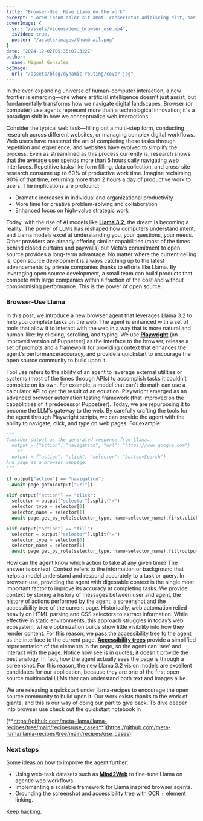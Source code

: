 ```yaml
---
title: "Browser-Use: Have Llama do the work"
excerpt: "Lorem ipsum dolor sit amet, consectetur adipiscing elit, sed do eiusmod tempor incididunt ut labore et dolore magna aliqua. Praesent elementum facilisis leo vel fringilla est ullamcorper eget. At imperdiet dui accumsan sit amet nulla facilities morbi tempus."
coverImage: {
  src: "/assets/videos/demo_browser_use.mp4",
  isVideo: true,
  poster: "/assets/images/thumbnail.png"
}
date: "2024-12-02T05:35:07.322Z"
author:
  name: Miguel Gonzalez
ogImage:
  url: "/assets/blog/dynamic-routing/cover.jpg"
---
```


In the ever-expanding universe of human-computer interaction, a new frontier is emerging—one where artificial intelligence doesn't just assist, but fundamentally transforms how we navigate digital landscapes. Browser (or computer) use agents represent more than a technological innovation; it's a paradigm shift in how we conceptualize web interactions.

Consider the typical web task—filling out a multi-step form, conducting research across different websites, or managing complex digital workflows. Web users have mastered the art of completing these tasks through repetition and experience, and websites have evolved to simplify the process. Even as streamlined as this process currently is, research shows that the average user spends more than 5 hours daily navigating web interfaces. Repetitive tasks like form filling, data collection, and cross-site research consume up to 60% of productive work time. Imagine reclaiming 90% of that time, returning more than 2 hours a day of productive work to users. The implications are profound:

- Dramatic increases in individual and organizational productivity
- More time for creative problem-solving and collaboration
- Enhanced focus on high-value strategic work
<!-- - Reduced cognitive fatigue -->

Today, with the rise of AI models like [**Llama 3.2**](https://www.llama.com/), the dream is becoming a reality. The power of LLMs has reshaped how computers understand intent, and Llama models excel at understanding you, your questions, your needs. Other providers are already offering similar capabilities (most of the times behind closed curtains and paywalls) but Meta's commitment to open source provides a long-term advantage. No matter where the current ceiling is, open source development is always catching up to the latest advancements by private companies thanks to efforts like Llama. By leveraging open source development, a small team can build products that compete with large companies within a fraction of the cost and without compromising performance. This is the power of open source.


### **Browser-Use Llama**

In this post, we introduce a new browser agent that leverages Llama 3.2 to help you complete tasks on the web. The agent is enhanced with a set of tools that allow it to interact with the web in a way that is more natural and human-like: by clicking, scrolling, and typing. We use [**Playwright**](https://playwright.dev/python/) (an improved version of Puppeteer) as the interface to the browser, release a set of prompts and a framework for providing context that enhances the agent's performance/accuracy, and provide a quickstart to encourage the open source community to build upon it.


Tool use refers to the ability of an agent to leverage external utilities or systems (most of the times through APIs) to accomplish tasks it couldn’t complete on its own. For example, a model that can't do math can use a calculator API to get the result of an equation. Playwright emerged as an advanced browser automation testing framework (that improved on the capablitities of it predecessor Puppeteer). Today, we are repurposing it to become the LLM's gateway to the web. By carefully crafting the tools for the agent through Playwright scripts, we can provide the agent with the ability to navigate, click, and type on web pages. For example:

```python
"""
Consider output as the generated response from Llama. 
  output = {"action": "navigation", "url": "https://www.google.com"}
    or 
  output = {"action": "click", "selector": "button=Search"}
And page as a browser webpage. 
"""

if output["action"] == "navigation":
  await page.goto(output["url"])

elif output["action"] == "click":
  selector = output["selector"].split("=")
  selector_type = selector[0]
  selector_name = selector[1]
  await page.get_by_role(selector_type, name=selector_name).first.click()

elif output["action"] == "fill":
  selector = output["selector"].split("=")
  selector_type = selector[0]
  selector_name = selector[1]
  await page.get_by_role(selector_type, name=selector_name).fill(output["value"])

```

How can the agent know which action to take at any given time? The answer is context. Context refers to the information or background that helps a model understand and respond accurately to a task or query. In browser-use, providing the agent with digestable context is the single most important factor to improve its accuracy at completing tasks. We provide context by storing a history of messages between user and agent, the history of actions performed by the agent, a screenshot and the accessibility tree of the current page. Historically, web automation relied heavily on HTML parsing and CSS selectors to extract information. While effective in static environments, this approach struggles in today’s web ecosystem, where optimization builds show little visibility into how they render content. For this reason, we pass the accessibility tree to the agent as the interface to the current page. [**Accessibility trees**](https://www.boia.org/blog/what-is-a-websites-accessibility-tree) provide a simplified representation of the elements in the page, so the agent can 'see' and interact with the page. Notice how see is in quotes; it doesn't provide the best analogy. In fact, how the agent actually sees the page is through a screenshot. For this reason, the new Llama 3.2 vision models are excellent candidates for our application, because they are one of the first open source multimodal LLMs that can understand both text and images alike. 

We are releasing a quickstart under llama-recipes to encourage the open source community to build upon it. Our work exists thanks to the work of giants, and this is our way of doing our part to give back. To dive deeper into browser use check out the quickstart notebook in 

[**https://github.com/meta-llama/llama-recipes/tree/main/recipes/use_cases**](https://github.com/meta-llama/llama-recipes/tree/main/recipes/use_cases)


### **Next steps**

Some ideas on how to improve the agent further:

- Using web-task datasets such as [**Mind2Web**](https://osu-nlp-group.github.io/Mind2Web/) to fine-tune Llama on agentic web workflows. 
- Implementing a scalable framework for Llama inspired browser agents.
- Grounding the screenshot and accessibility tree with OCR + element linking. 


Keep hacking. 